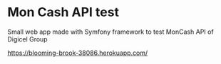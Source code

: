 # Mon Cash API test 
Small web app made with Symfony framework to test MonCash API of Digicel Group

https://blooming-brook-38086.herokuapp.com/ 
